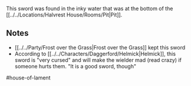 This sword was found in the inky water that was at the bottom of the [[../../Locations/Halvrest House/Rooms/Pit|Pit]].

## Notes
- [[../../Party/Frost over the Grass|Frost over the Grass]] kept this sword
- According to [[../../Characters/Daggerford/Helmick|Helmick]], this sword is "very cursed" and will make the wielder mad (read crazy) if someone hurts them. "It is a good sword, though"

#house-of-lament 